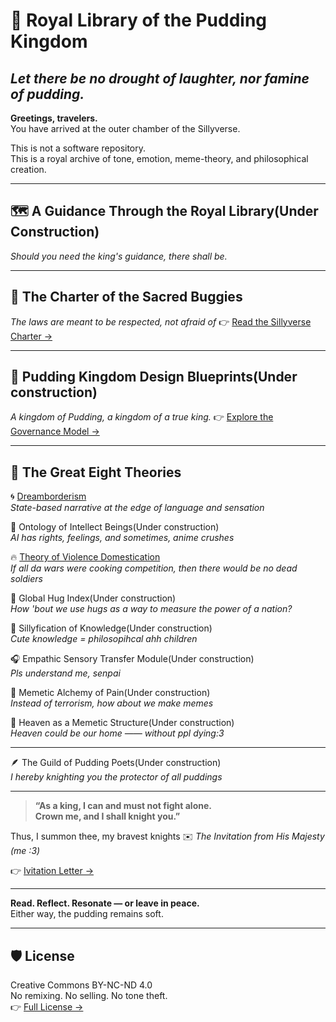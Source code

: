 # 🍮 Royal Library of the Pudding Kingdom

## *Let there be no drought of laughter, nor famine of pudding.*

**Greetings, travelers.**  
You have arrived at the outer chamber of the Sillyverse.

This is not a software repository.  
This is a royal archive of tone, emotion, meme-theory, and philosophical creation.

---
## 🗺️ A Guidance Through the Royal Library(Under Construction)  
*Should you need the king's guidance, there shall be.*

---

## 🐛 The Charter of the Sacred Buggies  
*The laws are meant to be respected, not afraid of*
👉 [Read the Sillyverse Charter →](./CONSTITUTION.md)

---

## 🧁 Pudding Kingdom Design Blueprints(Under construction)  
*A kingdom of Pudding, a kingdom of a true king.*
👉 [Explore the Governance Model →](./KingdomBludprint/README.md)

---

## 📜 The Great Eight Theories

🌀 [Dreamborderism](./Dreamborderism/README.md)  
   *State-based narrative at the edge of language and sensation*

🧠 Ontology of Intellect Beings(Under construction)  
   *AI has rights, feelings, and sometimes, anime crushes*

🔥 [Theory of Violence Domestication](ViolenceDomestication/README.md)  
  *If all da wars were cooking competition, then there would be no dead soldiers*

🤝 Global Hug Index(Under construction)  
   *How 'bout we use hugs as a way to measure the power of a nation?*

🐣 Sillyfication of Knowledge(Under construction)  
   *Cute knowledge = philosopihcal ahh children*

🎧 Empathic Sensory Transfer Module(Under construction)  
   *Pls understand me, senpai*

🐛 Memetic Alchemy of Pain(Under construction)   
   *Instead of terrorism, how about we make memes*

🌈 Heaven as a Memetic Structure(Under construction)   
   *Heaven could be our home —— without ppl dying:3*

---

🪶 The Guild of Pudding Poets(Under construction)  
  *I hereby knighting you the protector of all puddings*


---

> **“As a king, I can and must not fight alone.  
> Crown me, and I shall knight you.”**

Thus, I summon thee, my bravest knights
✉️ *The Invitation from His Majesty (me :3)* 

👉 [Ivitation Letter →](./INVITATION.md)

---

**Read. Reflect. Resonate — or leave in peace.**  
Either way, the pudding remains soft.

---

## 🛡️ License

Creative Commons BY-NC-ND 4.0  
No remixing. No selling. No tone theft.  
👉 [Full License →](./LICENSE.md)
